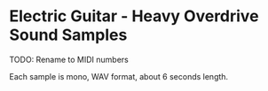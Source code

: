 # Electric Guitar - Heavy Overdrive Sound Samples

TODO: Rename to MIDI numbers

Each sample is mono, WAV format, about 6 seconds length.
